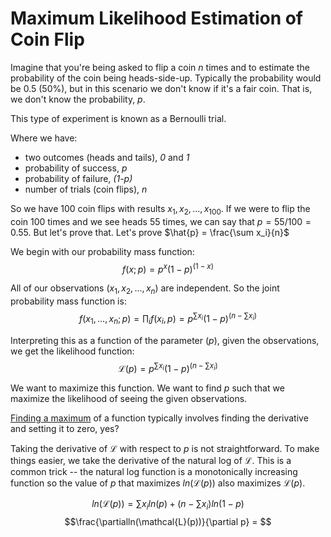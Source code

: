 # Maximum Likelihood Estimation of Coin Flip

Imagine that you're being asked to flip a coin *n* times and to estimate the probability of the coin being heads-side-up. Typically the probability would be 0.5 (50%), but in this scenario we don't know if it's a fair coin.
That is, we don't know the probability, *p*.

This type of experiment is known as a Bernoulli trial. 

Where we have:
- two outcomes (heads and tails), *0* and *1* 
- probability of success, *p*
- probability of failure, *(1-p)*
- number of trials (coin flips), *n*

So we have 100 coin flips with results $x_1, x_2, ..., x_{100}$. If we were to flip the coin 100 times and we see heads 55 times, we can say that $p = 55/100 = 0.55$.
But let's prove that. Let's prove $\hat{p} = \frac{\sum x_i}{n}$


We begin with our probability mass function: $$f(x;p) = p^x(1-p)^{(1-x)}$$

All of our observations ($x_1, x_2, ..., x_n$) are independent. So the joint probability mass function is:
$$f(x_1, ..., x_n;p) = \prod_i f(x_i, p) = p^{\sum x_i}(1-p)^{(n-\sum x_i)}$$

Interpreting this as a function of the parameter ($p$), given the observations,
we get the likelihood function:
$$\mathcal{L}(p) = p^{\sum x_i}(1-p)^{(n-\sum x_i)}$$

We want to maximize this function. We want to find $p$ such that we maximize the likelihood of seeing the given observations.

[Finding a maximum](http://clas.sa.ucsb.edu/staff/lee/Max%20and%20Min's.htm) of a function typically involves finding the derivative and setting it to zero, yes?

Taking the derivative of $\mathcal{L}$ with respect to $p$ is not straightforward.
To make things easier, we take the derivative of the natural log of $\mathcal{L}$. This is a common trick -- the natural log function is a monotonically increasing function so the
value of $p$ that maximizes $ln(\mathcal{L}(p))$ also maximizes $\mathcal{L}(p)$.

$$ln(\mathcal{L}(p)) = \sum x_i ln(p) + (n-\sum x_i)ln(1-p)$$
$$\frac{\partialln(\mathcal{L}(p))}{\partial p} = $$